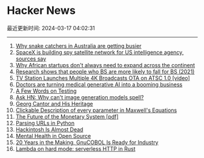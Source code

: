# Hacker News

最近更新时间: 2024-03-17 04:02:31

--- 
1. [Why snake catchers in Australia are getting busier](https://www.nytimes.com/2024/03/14/world/australia/snakes-climate-change.html) 
2. [SpaceX is building spy satellite network for US intelligence agency, sources say](https://www.reuters.com/technology/space/musks-spacex-is-building-spy-satellite-network-us-intelligence-agency-sources-2024-03-16/) 
3. [Why African startups don't always need to expand across the continent](https://restofworld.org/2024/3-minutes-with-odun-eweniyi/) 
4. [Research shows that people who BS are more likely to fall for BS (2021)](https://uwaterloo.ca/news/media/research-shows-people-who-bs-are-more-likely-fall-bs) 
5. [TV Station Launches Multiple 4K Broadcasts OTA on ATSC 1.0 [video]](https://www.youtube.com/watch?v=e_94q9TCCDY) 
6. [Doctors are turning medical generative AI into a booming business](https://www.cnbc.com/2024/03/16/himss-2024-ambient-clinical-documentation-steals-the-show.html) 
7. [A Few Words on Testing](https://registerspill.thorstenball.com/p/a-few-words-on-testing) 
8. [Ask HN: Why can't image generation models spell?](https://news.ycombinator.com/item?id=39727376) 
9. [Georg Cantor and His Heritage](https://arxiv.org/abs/math/0209244) 
10. [Clickable Description of every parameter in Maxwell's Equations](https://maxwells-equations.com/) 
11. [The Future of the Monetary System [pdf]](https://www.credit-suisse.com/media/assets/corporate/docs/about-us/research/publications/csri-future-of-the-monetary-system.pdf) 
12. [Parsing URLs in Python](https://tkte.ch/articles/2024/03/15/parsing-urls-in-python.html) 
13. [Hackintosh Is Almost Dead](https://aplus.rs/2024/hackintosh-almost-dead/) 
14. [Mental Health in Open Source](https://antfu.me/posts/mental-health-oss) 
15. [20 Years in the Making, GnuCOBOL Is Ready for Industry](https://thenewstack.io/20-years-in-the-making-gnucobol-is-ready-for-industry/) 
16. [Lambda on hard mode: serverless HTTP in Rust](https://modal.com/blog/serverless-http) 
